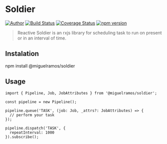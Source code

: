# Soldier

[![Author](https://img.shields.io/badge/author-miguelramos-blue.svg)](https://twitter.com/miguelonspring)
[![Build Status](https://travis-ci.com/miguelramos/soldier.svg?branch=master)](https://travis-ci.com/miguelramos/soldier)
[![Coverage Status](https://coveralls.io/repos/github/miguelramos/soldier/badge.svg?branch=master)](https://coveralls.io/github/miguelramos/soldier?branch=master)
[![npm version](https://badge.fury.io/js/%40miguelramos%2Fsoldier.svg)](https://badge.fury.io/js/%40miguelramos%2Fsoldier)

> Reactive Soldier is an rxjs library for scheduling task to run on present or in an interval of time.

## Instalation

npm install @miguelramos/soldier

## Usage

```
import { Pipeline, Job, JobAttributes } from '@miguelramos/soldier';

const pipeline = new Pipeline();

pipeline.queue('TASK', (job: Job, _attrs?: JobAttributes) => {
  // perform your task
});

pipeline.dispatch('TASK', {
  repeatInterval: 1000
}).subscribe();

```
